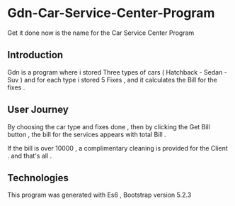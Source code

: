 # Gdn-Car-Service-Center-Program

Get it done now is the name for the Car Service Center Program 

## Introduction

Gdn is a program where i stored Three types of cars ( Hatchback - Sedan - Suv ) and for each type i stored 5 Fixes , and it calculates the Bill for the fixes .

## User Journey 

By choosing the car type and fixes done , then by clicking the Get Bill button , the bill for the services appears with total Bill .

If the bill is over 10000 , a complimentary cleaning is provided for the Client . and that's all . 

## Technologies 

This program was generated with Es6 , Bootstrap version 5.2.3 

